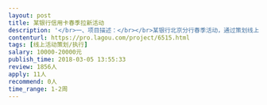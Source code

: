 ```yaml
---                
layout: post       
title: 某银行信用卡春季拉新活动           
description: '</br>一、项目描述：</br></br>某银行北京分行春季活动，通过策划线上活动，实现信用卡新用户申请、开卡的目标，除了宣传信用卡本身权益及优惠之外，可以增加实物奖励，如购物卡，电话卡，流量卡等。</br>二、人员要求</br>1、有线上营销策划经验，有银行相关策划经验更好；</br>2、良好的沟通能力和契约精神。</br>'     
contenturl: https://pro.lagou.com/project/6515.html      
tags: [线上活动策划/执行]            
salary: 10000-20000元          
publish_time: 2018-03-05 13:55:33         
review: 1856人                   
apply: 11人                   
recommend: 0人                   
time_range: 1-2周              
---                 
```

